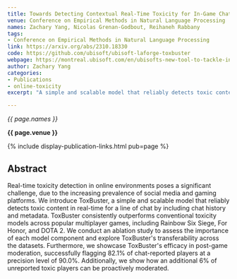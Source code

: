 ```yaml
---
title: Towards Detecting Contextual Real-Time Toxicity for In-Game Chat
venue: Conference on Empirical Methods in Natural Language Processing
names: Zachary Yang, Nicolas Grenan-Godbout, Reihaneh Rabbany
tags:
- Conference on Empirical Methods in Natural Language Processing
link: https://arxiv.org/abs/2310.18330
code: https://github.com/ubisoft/ubisoft-laforge-toxbuster
webpage: https://montreal.ubisoft.com/en/ubisofts-new-tool-to-tackle-in-game-toxicity/
author: Zachary Yang
categories: 
- Publications
- online-toxicity
excerpt: "A simple and scalable model that reliably detects toxic content in real-time for a line of chat by including chat history and metadata. ToxBuster consistently outperforms conventional toxicity models across popular multiplayer games, including Rainbow Six Siege, For Honor, and DOTA 2. We conduct an ablation study to assess the importance of each model component and explore ToxBuster’s transferability across the datasets. Furthermore, we showcase ToxBuster’s efficacy in post-game moderation, successfully flagging 82.1% of chat-reported players at a precision level of 90.0%. Additionally, we show how an additional 6% of unreported toxic players can be proactively moderated."

---
```


*{{ page.names }}*

**{{ page.venue }}**

{% include display-publication-links.html pub=page %}

## Abstract

Real-time toxicity detection in online environments poses a significant challenge, due to the increasing prevalence of social media and gaming platforms. We introduce ToxBuster, a simple and scalable model that reliably detects toxic content in real-time for a line of chat by including chat history and metadata. ToxBuster consistently outperforms conventional toxicity models across popular multiplayer games, including Rainbow Six Siege, For Honor, and DOTA 2. We conduct an ablation study to assess the importance of each model component and explore ToxBuster's transferability across the datasets. Furthermore, we showcase ToxBuster's efficacy in post-game moderation, successfully flagging 82.1% of chat-reported players at a precision level of 90.0%. Additionally, we show how an additional 6% of unreported toxic players can be proactively moderated.